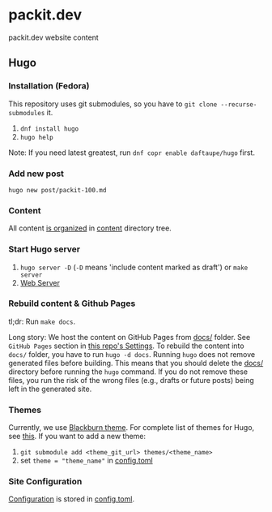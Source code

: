 # packit.dev
packit.dev website content

## Hugo

### Installation (Fedora)

This repository uses git submodules, so you have to `git clone --recurse-submodules` it.

1. `dnf install hugo`
2. `hugo help`

Note: If you need latest greatest, run `dnf copr enable daftaupe/hugo` first.

### Add new post

`hugo new post/packit-100.md`

### Content

All content [is organized](https://gohugo.io/content-management/organization) in [content](content/) directory tree.

### Start Hugo server

1. `hugo server -D` (`-D` means 'include content marked as draft') or `make server`
2. [Web Server](http://localhost:1313)


### Rebuild content & Github Pages

tl;dr:
Run `make docs`.

Long story:
We host the content on GitHub Pages from [docs/](docs/) folder.
See `GitHub Pages` section in [this repo's Settings](https://github.com/packit-service/packit.dev/settings).
To rebuild the content into `docs/` folder, you have to run `hugo -d docs`.
Running `hugo` does not remove generated files before building.
This means that you should delete the [docs/](docs/) directory before running the `hugo` command.
If you do not remove these files, you run the risk of the wrong files (e.g., drafts or future posts) being left in the generated site.

### Themes

Currently, we use [Blackburn theme](https://themes.gohugo.io/blackburn).
For complete list of themes for Hugo, see [this](https://themes.gohugo.io).
If you want to add a new theme:

1. `git submodule add <theme_git_url> themes/<theme_name>`
2. set `theme = "theme_name"` in [config.toml](config.toml)

### Site Configuration

[Configuration](https://gohugo.io/getting-started/configuration/) is stored in [config.toml](config.toml).
